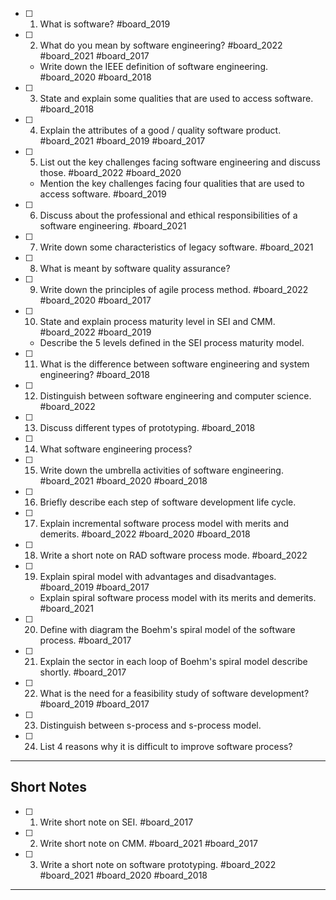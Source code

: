 - [ ] 1. What is software? #board_2019 
- [ ] 2. What do you mean by software engineering? #board_2022 #board_2021 #board_2017 
	- Write down the IEEE definition of software engineering. #board_2020 #board_2018 
- [ ] 3. State and explain some qualities that are used to access software. #board_2018  
- [ ] 4. Explain the attributes of a good / quality software product. #board_2021 #board_2019  #board_2017 
- [ ] 5. List out the key challenges facing software engineering and discuss those. #board_2022 #board_2020  
	- Mention the key challenges facing four qualities that are used to access software. #board_2019 
- [ ] 6. Discuss about the professional and ethical responsibilities of a software engineering. #board_2021 
- [ ] 7. Write down some characteristics of legacy software. #board_2021 
- [ ] 8. What is meant by software quality assurance?
- [ ] 9. Write down the principles of agile process method. #board_2022 #board_2020 #board_2017    
- [ ] 10. State and explain process maturity level in SEI and CMM. #board_2022 #board_2019 
	- Describe the 5 levels defined in the SEI process maturity model.
- [ ] 11. What is the difference between software engineering and system engineering? #board_2018 
- [ ] 12. Distinguish between software engineering and computer science. #board_2022 
- [ ] 13. Discuss different types of prototyping. #board_2018 
- [ ] 14. What software engineering process?
- [ ] 15. Write down the umbrella activities of software engineering. #board_2021 #board_2020 #board_2018     
- [ ] 16. Briefly describe each step of software development life cycle.
- [ ] 17. Explain incremental software process model with merits and demerits. #board_2022 #board_2020 #board_2018 
- [ ] 18. Write a short note on RAD software process mode. #board_2022 
- [ ] 19. Explain spiral model with advantages and disadvantages. #board_2019 #board_2017 
	- Explain spiral software process model with its merits and demerits. #board_2021 
- [ ] 20. Define with diagram the Boehm's spiral model of the software process. #board_2017 
- [ ] 21. Explain the sector in each loop of Boehm's spiral model describe shortly. #board_2017 
- [ ] 22. What is the need for a feasibility study of software development? #board_2019 #board_2017 
- [ ] 23. Distinguish between s-process and s-process model.
- [ ] 24. List 4 reasons why it is difficult to improve software process?

---

## Short Notes
- [ ] 1. Write short note on SEI. #board_2017 
- [ ] 2. Write short note on CMM. #board_2021 #board_2017 
- [ ] 3. Write a short note on software prototyping. #board_2022 #board_2021 #board_2020 #board_2018 

---
   

    

